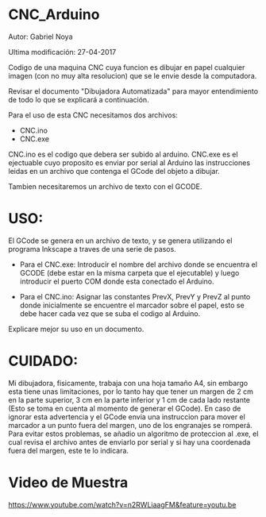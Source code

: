 ﻿# CNC_Arduino


Autor: Gabriel Noya

Ultima modificación: 27-04-2017

Codigo de una maquina CNC cuya funcion es dibujar en papel cualquier imagen (con no muy alta resolucion) que se le envie desde la computadora.


Revisar el documento "Dibujadora Automatizada" para mayor entendimiento de todo lo que se explicará a continuación.


Para el uso de esta CNC necesitamos dos archivos:

- CNC.ino
- CNC.exe

CNC.ino es el codigo que debera ser subido al arduino.
CNC.exe es el ejectuable cuyo proposito es enviar por serial al Arduino las instrucciones leidas en un archivo que contenga el GCode del objeto a dibujar.

Tambien necesitaremos un archivo de texto con el GCODE.

# USO:

El GCode se genera en un archivo de texto, y se genera utilizando el programa Inkscape a traves de una serie de pasos.

- Para el CNC.exe: 
Introducir el nombre del archivo donde se encuentra el GCODE (debe estar en la misma carpeta que el ejecutable) y luego introducir el puerto COM donde esta conectado el Arduino.

- Para el CNC.ino: 
Asignar las constantes PrevX, PrevY y PrevZ al punto donde inicialmente se encuentre el marcador sobre el papel, esto se debe hacer cada vez que se suba el codigo al Arduino.

Explicare mejor su uso en un documento.

# CUIDADO:

Mi dibujadora, fisicamente, trabaja con una hoja tamaño A4, sin embargo esta tiene unas limitaciones, por lo tanto hay que tener un margen de 2 cm en la parte superior, 3 cm en la parte inferior y 1 cm de cada lado restante (Esto se toma en cuenta al momento de generar el GCode).
En caso de ignorar esta advertencia y el GCode envia una instruccion para mover el marcador a un punto fuera del margen, uno de los engranajes se romperá.
Para evitar estos problemas, se añadio un algoritmo de proteccion al .exe, el cual revisa el archivo antes de enviarlo por serial y si hay una coordenada fuera del margen, este te lo indicara.


# Video de Muestra

https://www.youtube.com/watch?v=n2RWLiaagFM&feature=youtu.be
